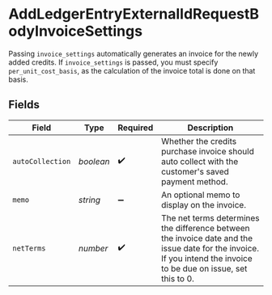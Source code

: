 # AddLedgerEntryExternalIdRequestBodyInvoiceSettings

Passing `invoice_settings` automatically generates an invoice for the newly added credits. If `invoice_settings` is passed, you must specify `per_unit_cost_basis`, as the calculation of the invoice total is done on that basis.


## Fields

| Field                                                                                                                                                             | Type                                                                                                                                                              | Required                                                                                                                                                          | Description                                                                                                                                                       |
| ----------------------------------------------------------------------------------------------------------------------------------------------------------------- | ----------------------------------------------------------------------------------------------------------------------------------------------------------------- | ----------------------------------------------------------------------------------------------------------------------------------------------------------------- | ----------------------------------------------------------------------------------------------------------------------------------------------------------------- |
| `autoCollection`                                                                                                                                                  | *boolean*                                                                                                                                                         | :heavy_check_mark:                                                                                                                                                | Whether the credits purchase invoice should auto collect with the customer's saved payment method.                                                                |
| `memo`                                                                                                                                                            | *string*                                                                                                                                                          | :heavy_minus_sign:                                                                                                                                                | An optional memo to display on the invoice.                                                                                                                       |
| `netTerms`                                                                                                                                                        | *number*                                                                                                                                                          | :heavy_check_mark:                                                                                                                                                | The net terms determines the difference between the invoice date and the issue date for the invoice. If you intend the invoice to be due on issue, set this to 0. |